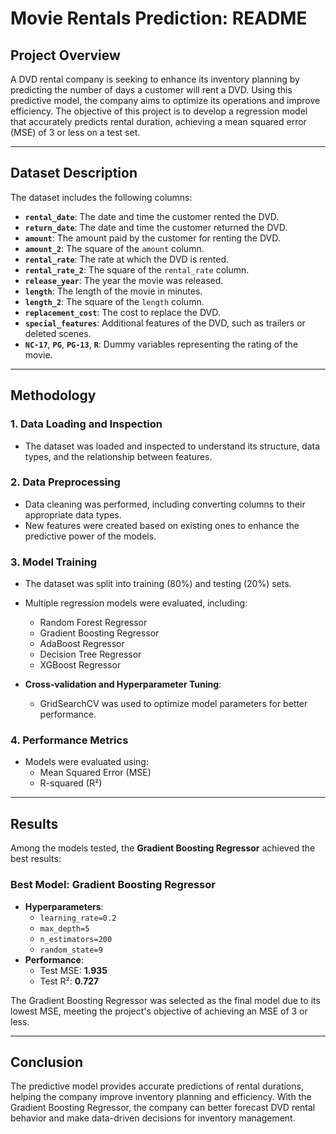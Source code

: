 # Movie Rentals Prediction: README

## Project Overview

A DVD rental company is seeking to enhance its inventory planning by predicting the number of days a customer will rent a DVD. Using this predictive model, the company aims to optimize its operations and improve efficiency. The objective of this project is to develop a regression model that accurately predicts rental duration, achieving a mean squared error (MSE) of 3 or less on a test set.

---

## Dataset Description

The dataset includes the following columns:

- **`rental_date`**: The date and time the customer rented the DVD.
- **`return_date`**: The date and time the customer returned the DVD.
- **`amount`**: The amount paid by the customer for renting the DVD.
- **`amount_2`**: The square of the `amount` column.
- **`rental_rate`**: The rate at which the DVD is rented.
- **`rental_rate_2`**: The square of the `rental_rate` column.
- **`release_year`**: The year the movie was released.
- **`length`**: The length of the movie in minutes.
- **`length_2`**: The square of the `length` column.
- **`replacement_cost`**: The cost to replace the DVD.
- **`special_features`**: Additional features of the DVD, such as trailers or deleted scenes.
- **`NC-17`**, **`PG`**, **`PG-13`**, **`R`**: Dummy variables representing the rating of the movie.

---

## Methodology

### **1. Data Loading and Inspection**
- The dataset was loaded and inspected to understand its structure, data types, and the relationship between features.

### **2. Data Preprocessing**
- Data cleaning was performed, including converting columns to their appropriate data types.
- New features were created based on existing ones to enhance the predictive power of the models.

### **3. Model Training**
- The dataset was split into training (80%) and testing (20%) sets.
- Multiple regression models were evaluated, including:
  - Random Forest Regressor
  - Gradient Boosting Regressor
  - AdaBoost Regressor
  - Decision Tree Regressor
  - XGBoost Regressor

- **Cross-validation and Hyperparameter Tuning**:
  - GridSearchCV was used to optimize model parameters for better performance.

### **4. Performance Metrics**
- Models were evaluated using:
  - Mean Squared Error (MSE)
  - R-squared (R²)

---

## Results

Among the models tested, the **Gradient Boosting Regressor** achieved the best results:

### **Best Model: Gradient Boosting Regressor**
- **Hyperparameters**:
  - `learning_rate=0.2`
  - `max_depth=5`
  - `n_estimators=200`
  - `random_state=9`
- **Performance**:
  - Test MSE: **1.935**
  - Test R²: **0.727**

The Gradient Boosting Regressor was selected as the final model due to its lowest MSE, meeting the project's objective of achieving an MSE of 3 or less.

---

## Conclusion

The predictive model provides accurate predictions of rental durations, helping the company improve inventory planning and efficiency. With the Gradient Boosting Regressor, the company can better forecast DVD rental behavior and make data-driven decisions for inventory management.
